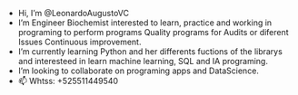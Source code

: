 - Hi, I’m @LeonardoAugustoVC
- I’m Engineer Biochemist interested to learn, practice and working in programing to perform programs Quality programs for Audits or diferent Issues Continuous improvement.
- I’m currently learning Python and her differents fuctions of the librarys and interesteed in learn machine learning, SQL and IA programing.
- I’m looking to collaborate on programing apps and DataScience.
- 📫 Whtss: +525511449540

<!---
LeonardoAugustoVC/LeonardoAugustoVC is a ✨ special ✨ repository because its `README.md` (this file) appears on your GitHub profile.
You can click the Preview link to take a look at your changes.
--->
